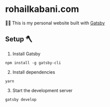 # rohailkabani.com

👨‍💻 This is my personal website built with [Gatsby](https://www.gatsby.com)

## Setup 🪓

1. Install Gatsby
```
npm install -g gatsby-cli
```

2. Install dependencies
```
yarn
```

3. Start the development server
```
gatsby develop
```

